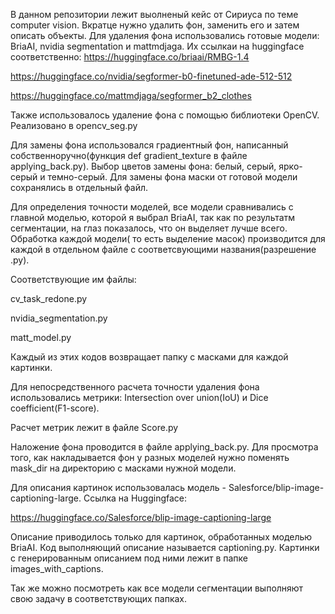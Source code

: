 В данном репозитории лежит выолненый кейс от Сириуса по теме computer vision. Вкратце нужно удалить фон, заменить его и затем описать объекты. 
Для удаления фона использовались готовые модели: BriaAI, nvidia segmentation и mattmdjaga. Их ссылкаи на huggingface соответственно: 
https://huggingface.co/briaai/RMBG-1.4 

https://huggingface.co/nvidia/segformer-b0-finetuned-ade-512-512

https://huggingface.co/mattmdjaga/segformer_b2_clothes

Также использовалось удаление фона с помощью библиотеки OpenCV. Реализовано в opencv_seg.py 

Для замены фона использовался градиентный фон, написанный собственноручно(функция def gradient_texture в файле applying_back.py). Выбор цветов замены фона: белый, серый, ярко-серый и темно-серый. Для замены фона маски от готовой модели сохранялись в отдельный файл.

Для определения точности моделей, все модели сравнивались с главной моделью, которой я выбрал BriaAI, так как по результатм сегментации, на глаз показалось, что он выделяет лучше всего.
Обработка каждой модели( то есть выделение масок) производится для каждой в отдельном файле с соответсвующими названия(разрешение .py).

Соответствующие им файлы:

cv_task_redone.py

nvidia_segmentation.py

matt_model.py

Каждый из этих кодов возвращает папку с масками для каждой картинки.

Для непосредственного расчета точности удаления фона использовались метрики: Intersection over union(IoU) и Dice coefficient(F1-score).

Расчет метрик лежит в файле Score.py

Наложение фона проводится в файле applying_back.py. Для просмотра того, как накладывается фон у разных моделей нужно поменять mask_dir на директорию с масками нужной модели.

Для описания картинок использовалась модель - Salesforce/blip-image-captioning-large.
Ссылка на Huggingface:

https://huggingface.co/Salesforce/blip-image-captioning-large

Описание приводилось только для картинок, обработанных моделью BriaAI. Код выполняющий описание называется captioning.py. Картинки с генерированным описанием под ними лежит в папке images_with_captions.

Так же можно посмотреть как все модели сегментации выполняют свою задачу в соответствующих папках.


